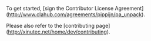 To get started, [sign the Contributor License Agreement]
(http://www.clahub.com/agreements/pippijn/pa_unpack).

Please also refer to the [contributing page]
(http://xinutec.net/home/dev/contributing).

